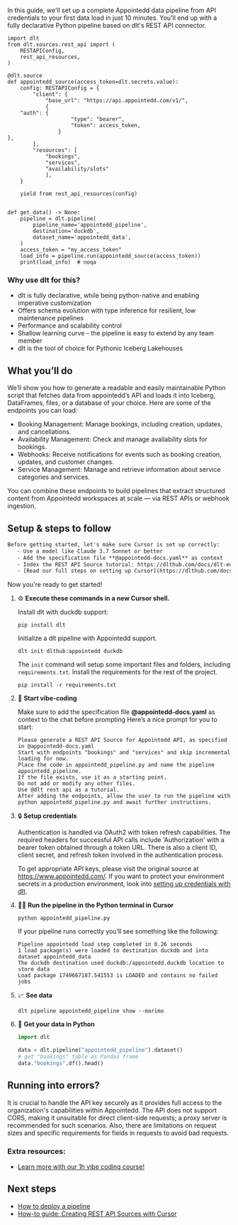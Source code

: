 In this guide, we'll set up a complete Appointedd data pipeline from API credentials to your first data load in just 10 minutes. You'll end up with a fully declarative Python pipeline based on dlt's REST API connector.

```python-outcome
import dlt
from dlt.sources.rest_api import (
    RESTAPIConfig,
    rest_api_resources,
)

@dlt.source
def appointedd_source(access_token=dlt.secrets.value):
    config: RESTAPIConfig = {
        "client": {
            "base_url": "https://api.appointedd.com/v1/",
            {
    "auth": {
                    "type": "bearer",
                    "token": access_token,
                }
},
        },
        "resources": [
            "bookings",
            "services",
            "availability/slots"
            ],
    }

    yield from rest_api_resources(config)


def get_data() -> None:
    pipeline = dlt.pipeline(
        pipeline_name='appointedd_pipeline',
        destination='duckdb',
        dataset_name='appointedd_data', 
    )
    access_token = "my_access_token"
    load_info = pipeline.run(appointedd_source(access_token))
    print(load_info)  # noqa
```

### Why use dlt for this?

- dlt is fully declarative, while being python-native and enabling imperative customization
- Offers schema evolution with type inference for resilient, low maintenance pipelines
- Performance and scalability control
- Shallow learning curve - the pipeline is easy to extend by any team member
- dlt is the tool of choice for Pythonic Iceberg Lakehouses

## What you’ll do

We’ll show you how to generate a readable and easily maintainable Python script that fetches data from appointedd’s API and loads it into Iceberg, DataFrames, files, or a database of your choice. Here are some of the endpoints you can load:

- Booking Management: Manage bookings, including creation, updates, and cancellations.
- Availability Management: Check and manage availability slots for bookings.
- Webhooks: Receive notifications for events such as booking creation, updates, and customer changes.
- Service Management: Manage and retrieve information about service categories and services.

You can combine these endpoints to build pipelines that extract structured content from Appointedd workspaces at scale — via REST APIs or webhook ingestion.

## Setup & steps to follow

```default
Before getting started, let's make sure Cursor is set up correctly:
   - Use a model like Claude 3.7 Sonnet or better
   - Add the specification file **@appointedd-docs.yaml** as context
   - Index the REST API Source tutorial: https://dlthub.com/docs/dlt-ecosystem/verified-sources/rest_api/ and add it to context as **@dlt rest api**
   - [Read our full steps on setting up Cursor](https://dlthub.com/docs/dlt-ecosystem/llm-tooling/cursor-restapi#23-configuring-cursor-with-documentation)
```

Now you're ready to get started! 

1. ⚙️ **Execute these commands in a new Cursor shell.**
    
    Install dlt with duckdb support:
    ```shell
    pip install dlt
    ```

    Initialize a dlt pipeline with Appointedd support.
    ```shell
    dlt init dlthub:appointedd duckdb
    ```

    The `init` command will setup some important files and folders, including `requirements.txt`. Install the requirements for the rest of the project.
    ```shell
    pip install -r requirements.txt
    ```
    
2. 🤠 **Start vibe-coding**
    
    Make sure to add the specification file **@appointedd-docs.yaml** as context to the chat before prompting
    Here’s a nice prompt for you to start: 
    
    ```prompt
    Please generate a REST API Source for Appointedd API, as specified in @appointedd-docs.yaml 
    Start with endpoints "bookings" and "services" and skip incremental loading for now. 
    Place the code in appointedd_pipeline.py and name the pipeline appointedd_pipeline. 
    If the file exists, use it as a starting point. 
    Do not add or modify any other files. 
    Use @dlt rest api as a tutorial. 
    After adding the endpoints, allow the user to run the pipeline with python appointedd_pipeline.py and await further instructions.
    ```

    
3. 🔒 **Setup credentials** 
    
    Authentication is handled via OAuth2 with token refresh capabilities. The required headers for successful API calls include 'Authorization' with a bearer token obtained through a token URL. There is also a client ID, client secret, and refresh token involved in the authentication process.
    
    To get appropriate API keys, please visit the original source at https://www.appointedd.com/.
    If you want to protect your environment secrets in a production environment, look into [setting up credentials with dlt](https://dlthub.com/docs/walkthroughs/add_credentials).
    
4. 🏃‍♀️ **Run the pipeline in the Python terminal in Cursor**
    
    ```shell
    python appointedd_pipeline.py
    ```
    
    If your pipeline runs correctly you’ll see something like the following:
    
    ```shell
    Pipeline appointedd load step completed in 0.26 seconds
    1 load package(s) were loaded to destination duckdb and into dataset appointedd_data
    The duckdb destination used duckdb:/appointedd.duckdb location to store data
    Load package 1749667187.541553 is LOADED and contains no failed jobs
    ```
    
5. 📈 **See data**
    
    ```shell
    dlt pipeline appointedd_pipeline show --marimo
    ```
    
6. 🐍 **Get your data in Python**
    
    ```python
    import dlt

   data = dlt.pipeline("appointedd_pipeline").dataset()
   # get "bookings" table as Pandas frame
   data."bookings".df().head()
    ```

## Running into errors?

It is crucial to handle the API key securely as it provides full access to the organization's capabilities within Appointedd. The API does not support CORS, making it unsuitable for direct client-side requests; a proxy server is recommended for such scenarios. Also, there are limitations on request sizes and specific requirements for fields in requests to avoid bad requests.

### Extra resources:

- [Learn more with our 1h vibe coding course!](https://www.youtube.com/watch?v=GGid70rnJuM)

## Next steps

- [How to deploy a pipeline](https://dlthub.com/docs/walkthroughs/deploy-a-pipeline)
- [How-to guide: Creating REST API Sources with Cursor](https://dlthub.com/docs/dlt-ecosystem/llm-tooling/cursor-restapi)